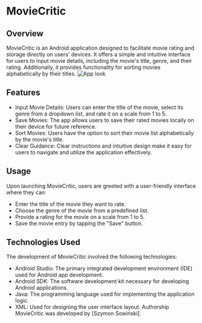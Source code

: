 # MovieCritic
## Overview
MovieCritic is an Android application designed to facilitate movie rating and storage directly on users' devices. It offers a simple and intuitive interface for users to input movie details, including the movie's title, genre, and their rating. Additionally, it provides functionality for sorting movies alphabetically by their titles.
![App look](https://postimg.cc/3dYB9ccF)
## Features
- Input Movie Details: Users can enter the title of the movie, select its genre from a dropdown list, and rate it on a scale from 1 to 5.
- Save Movies: The app allows users to save their rated movies locally on their device for future reference.
- Sort Movies: Users have the option to sort their movie list alphabetically by the movie's title.
- Clear Guidance: Clear instructions and intuitive design make it easy for users to navigate and utilize the application effectively.
## Usage
Upon launching MovieCritic, users are greeted with a user-friendly interface where they can:
- Enter the title of the movie they want to rate.
- Choose the genre of the movie from a predefined list.
- Provide a rating for the movie on a scale from 1 to 5.
- Save the movie entry by tapping the "Save" button.
## Technologies Used
The development of MovieCritic involved the following technologies:
- Android Studio: The primary integrated development environment (IDE) used for Android app development.
- Android SDK: The software development kit necessary for developing Android applications.
- Java: The programming language used for implementing the application logic.
- XML: Used for designing the user interface layout.
Authorship
MovieCritic was developed by [Szymon Sowiński].

